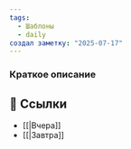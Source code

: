 ```yaml
---
tags:
  - Шаблоны
  - daily
создал заметку: "2025-07-17"
---
```


### Краткое описание



## 🔗 Ссылки
- [[|Вчера]]  
- [[|Завтра]]